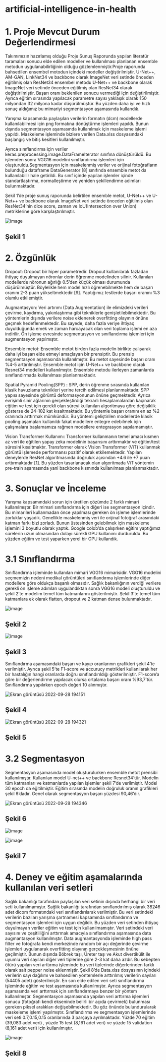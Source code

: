 # artificial-intelligence-in-health
# 1.	Proje Mevcut Durum Değerlendirmesi

 Takımımızın hazırlamış olduğu Proje Sunuş Raporunda yapılan literatür taramaları sonucu elde edilen modeller ve kullanılması planlanan ensemble metodun uygulanabilirliğinin olduğu gözlemlenmiştir.Proje raporunda bahsedilen ensembel motodun içindeki modeller değiştirilmiştir. U-Net++, AM-GAN, LinkNet34 ve backbone olarak ImageNet veri setinde önceden eğitilmiş olan ResNet34 ensembel metodu U-Net++ ve backbone olarak ImageNet veri setinde önceden eğitilmiş olan ResNet34 olarak değiştirilmiştir. Başarı oranı beklenilen sonucu vermediği için değiştirilmiştir. Ayrıca eğitim sırasında yapılacak parametre sayısı yaklaşık olarak 150 milyondan 32 milyona kadar düşürülmüştür. Bu yüzden daha iyi ve hızlı sonuç aldığımız bu mimariyi segmentasyon aşamasında kullandık.

 Yarışma kapsamında paylaşılan verilerin formatın (dcm) modellerde kullanılabilmesi için png formatına dönüştürme işlemleri yapıldı. Bunun dışında segmentasyon aşamasında kullanılmak için maskeleme işlemi yapıldı. Maskeleme işleminde bizlere verilen Data.xlss dosyasındaki başlangıç ve bitiş kesitleri kullanılmıştır.

 Ayrıca sınıflandırma için veriler keras.preprocessing.image.DataFrameIterator sınıfına dönüştürüldü. Bu işlemden sonra VGG16 modelini sınıflandırma işlemleri için oluşturuldu.Segmentasyon için maskelenmiş veriler ve orijinal fotoğrafların bulunduğu dataframe DataGenerator [8] sınıfında ensemble metot da kullanılabilir hale getirildi. Bu sınıf içinde yapılan işlemler içinde standartlaştırma, normalleştirme ve yeniden şekillendirme adımları bulunmaktadır.

 Şekil 1’de proje sunuş raporunda belirtilen ensemble metot, U-Net++ ve U-Net++ ve backbone olarak ImageNet veri setinde önceden eğitilmiş olan ResNet34’nin dice score, zaman ve IoU(Intersection over Union) metriklerine göre karşılaştırılmıştır.
 
![image](https://user-images.githubusercontent.com/71135791/192837273-37824671-2c37-4935-82ed-52cd46a4ce8f.png)

## Şekil 1

# 2.	Özgünlük

 Dropout: Dropout bir hiper parametredir. Dropout kullanılarak fazladan ihtiyaç duyulmayan nöronlar derin öğrenme modelinden silinir. Kullanılan modellerde nöronun ağırlığı 0.5’den küçük olması durumunda düşürülmüştür. Böylelikle hem model hızlı öğrenebilmekte hem de başarı oranını 2-3 puan yükseltmektedir [9]. Yaptığımız testlerde başarı oranını %3 olumlu etkilemiştir.

 Augmantasyon: Veri artırımı (Data Augmentation) ile elimizdeki verileri çevirme, kaydırma, yakınlaştırma gibi tekniklerle genişletilebilmektedir. Bu yöntemlerin dışında verilere noise eklenerek overfitting olayının önüne geçmek hedeflenmektedir. Bu sayede, daha fazla veriye ihtiyaç duyulduğunda emek ve zaman harcayacak olan veri toplama işlemi en aza indirilir. Ön işleme evresinde segmentasyon ve sınıflandırma işlemleri için augmentasyon yapılmıştır.
 
 Ensemble metot: Ensemble metot birden fazla modelin birlikte çalışarak daha iyi başarı elde etmeyi amaçlayan bir prensiptir. Bu prensip segmentasyon aşamasında kullanılmıştır. Bu metot sayesinde başarı oranı %4-5 arttırılmıştır. Ensemble metot için U-Net++ ve backbone olarak Resnet34 modelleri kullanılmıştır. Ensemble metodu ilerleyen zamanlarda sınıflandırmada kullanılması planlanmaktadır.

 Spatial Pyramid Pooling(SPP) : SPP, derin öğrenme sırasında kullanılan klasik havuzlama teknikleri yerine tercih edilmesi planlanmaktadır. SPP yapısı sayesinde görüntü deformasyonunun önüne geçmektedir. Ayrıca evrişimli sinir ağlarının gerçekleştirdiği tekrarlı hesaplamalardan kaçınarak eğitim ve test için gerekli olan süreyi kullanılan algoritmaya göre değişiklik gösterse de 24-102 kat kısaltmaktadır. Bu yöntemle başarı oranını en az %2 oranında arttırmak mümkündür. Bu yöntemi geliştirilen modellerde klasik pooling aşamaları kullanıldı fakat modellere entegre edebilmek için çalışmalara başlamamıza rağmen modellere entegrasyon sapılamamıştır.

 Vision Transformer Kullanımı: Transformer kullanmanın temel amacı kısmen az veri ile eğitilen yapay zeka modelinin başarısını arttırmaktır ve eğitim/test süresini kısaltmaktır. Transformer olarak Vision Transformer (ViT) kullanmak görüntü işlemede performansı pozitif olarak etkilemektedir. Yapılan deneylerde ResNet algoritmasında doğruluk açısından +4.6 ile +7 puan arttırmaktadır [1]. Bu yüzden tasarlanacak olan algoritmada ViT yöntemin pre-train aşamasında yani backbone kısmında kullanılması planlanmaktadır.

# 3.	Sonuçlar ve İnceleme
 Yarışma kapsamındaki sorun için üretilen çözümde 2 farklı mimari kullanılmıştır. Bir mimari sınıflandırma için diğeri ise segmentasyon içindir. Bu mimarileri kullanmadan önce yapılması gereken ön işleme işlemlerinde zorluklar yaşadık. Genellikle maskelenmiş veri ile orijinal fotoğraf arasındaki katman farkı bizi zorladı. Bunun üstesinden gelebilmek için maskeleme işlemini 3 boyutlu olarak yaptık. Google colob’da çalışırken eğitim yaptığımız sürelerin uzun olmasından dolayı sürekli GPU kullanımı durduruldu. Bu yüzden eğitim ve test yaparken yerel bir GPU kullandık.

# 3.1	Sınıflandırma
 Sınıflandırma işleminde kullanılan mimari VGG16 mimarisidir. VGG16 modelini seçmemizin nedeni medikal görüntüleri sınıflandırma işlemlerinde diğer modellere göre oldukça başarılı olmasıdır. Sağlık bakanlığının verdiği verilere gerekli ön işleme adımları uygulandıktan sonra VGG16 modeli oluşturuldu ve şekil 2’te modelim temel tüm katmanlarını gösterilmiştir. Şekil 3’te temel tüm katmanlara ek olarak flatten, dropout ve 2 katman dense bulunmaktadır.
 
![image](https://user-images.githubusercontent.com/71135791/192838220-00130ea5-10ef-4d1c-b3a9-a79c5740fc2e.png)

## Şekil 2
 
![image](https://user-images.githubusercontent.com/71135791/192838424-7919773f-23c0-4d88-8c5c-5276ca9f6347.png)

## Şekil 3

 Sınıflandırma aşamasındaki başarı ve kayıp oranlarının grafikleri şekil 4’te verilmiştir. Ayrıca şekil 5’te F1-score ve accurucy metrikleri kullanılarak her bir hastalığın hangi oranlarda doğru sınıflandırıldığı gösterilmiştir. F1-score’a göre bir değerlendirme yapılacak olursa ortalama başarı oranı %93,7’tür. Sınıflandırma yapılırken epoch değeri 10 alınmıştır.
 
![Ekran görüntüsü 2022-09-28 194151](https://user-images.githubusercontent.com/71135791/192839815-2e60243e-0b37-4448-9949-ec3c85db7cc9.png)

## Şekil 4
 
 ![Ekran görüntüsü 2022-09-28 194321](https://user-images.githubusercontent.com/71135791/192840570-9eea45b5-ae91-42f4-9697-e2a4baa535c1.png)

## Şekil 5

# 3.2	Segmentasyon

 Segmentasyon aşamasında model oluşturulurken ensemble metot prensibi kullanılmıştır. Kullanılan model U-net++ ve backbone Resnet34’tür. Modelin tüm katmanları ve katmanlarda yapılan işlemler şekil 7’de verilmiştir. Model 30 epoch da eğitilmiştir. Eğitim sırasında modelin doğruluk oranın grafikleri şekil 6’dadır. Genel olarak segmentasyon başarı yüzdesi 90,46’dır.

![Ekran görüntüsü 2022-09-28 194346](https://user-images.githubusercontent.com/71135791/192840634-643bb4dd-3f54-4c96-aa19-4c2df1301fa7.png)

## Şekil 6
 
![image](https://user-images.githubusercontent.com/71135791/192841191-2099e755-98a2-4fdc-b6d5-d438eb7403db.png)

![image](https://user-images.githubusercontent.com/71135791/192841275-20b5b3e0-c902-4ccd-998c-6c9fe4143683.png)

## Şekil 7
 
# 4.	Deney ve eğitim aşamalarında kullanılan veri setleri

 Sağlık bakanlığı tarafından paylaşılan veri setinin dışında herhangi bir veri seti kullanılmamıştır. Sağlık bakanlığı tarafından sınıflandırılmış olarak 38246 adet dicom formatındaki veri sınıflandırılarak verilmiştir. Bu veri setindeki verilerin bazıları yarışma şartnamesi kapsamında sınıflandırma ve segmentasyon işlemleri için uygun değildir. Bu yüzden veri setinden ihtiyaç duyulmayan veriler eğitim ve test için kullanılmamıştır. Veri setindeki veri sayısını ve çeşitliliğini arttırmak amacıyla sınıflandırma aşamasında data augmantasyon kullanılmıştır. Data augmantasyonda işleminde high pass filter ve fotoğrafa kendi merkezinde random bir açı değerinde çevirme işlemleri uygulanarak overfitting olayının gerçekleşmesinin önüne geçilmiştir. Bunun dışında Böbrek taşı, Üreter taşı ve Akut divertikülit ile uyumlu veri sayıları diğer veri tiplerine göre 2-3 kat daha azdır. Bu sebepten ötürü yapılan veri arttırma işleminde bu veri tiplerinde diğerlerinden farklı olarak salt pepper noise eklenmiştir. Şekil 8’de Data.xlss dosyasının içindeki verilerin sayı dağılımı ve bahsedilen yöntemlerle arttırılmış verilerin sayıları (54405 adet) gösterilmiştir. En son elde edilen veri seti sınıflandırma işleminde eğitim ve test aşamasında kullanılmıştır. Ayrıca segmentasyon aşamasında veri arttırmak için sınıflandırmaya benzer bir yöntem kullanılmıştır. Segmentasyon aşamasında yapılan veri arttırma işlemleri sonucu (fotoğrafı kendi ekseninde belirli bir açıda çevirmek) bulunması gereken piksel aralıkları değişebilmektedir. Bu göz önünde bulundurularak maskeleme işlemi yapılmıştır. Sınıflandırma ve segmentasyon işlemlerinde veri seti 0.7,0.15,0.15 oranlarında 3 parçaya ayrılmaktadır. Yüzde 70 eğitim (39,083 adet veri) , yüzde 15 test (8,161 adet veri) ve yüzde 15 validation (8,161 adet veri) için kullanılmıştır.

![image](https://user-images.githubusercontent.com/71135791/192841431-928c238d-a966-42fd-b469-b0a0468a0ba7.png)

## Şekil 8
 

